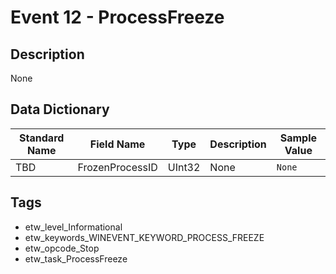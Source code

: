 # Event 12 - ProcessFreeze

## Description
None

## Data Dictionary
|Standard Name|Field Name|Type|Description|Sample Value|
|---|---|---|---|---|
|TBD|FrozenProcessID|UInt32|None|`None`|

## Tags
* etw_level_Informational
* etw_keywords_WINEVENT_KEYWORD_PROCESS_FREEZE
* etw_opcode_Stop
* etw_task_ProcessFreeze